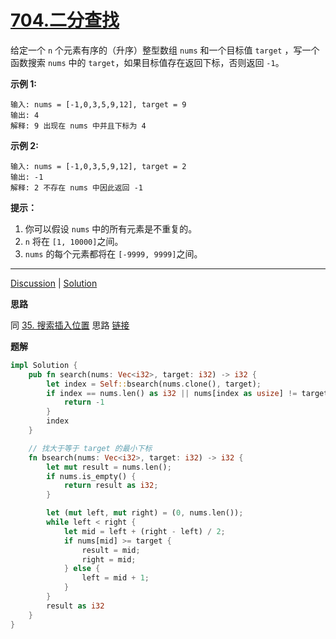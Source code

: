 # [704.二分查找](https://leetcode-cn.com/problems/binary-search/description/)

给定一个 `n` 个元素有序的（升序）整型数组 `nums` 和一个目标值 `target` ，写一个函数搜索 `nums` 中的 `target`，如果目标值存在返回下标，否则返回 `-1`。


**示例 1:**

```
输入: nums = [-1,0,3,5,9,12], target = 9
输出: 4
解释: 9 出现在 nums 中并且下标为 4
```

**示例 2:**

```
输入: nums = [-1,0,3,5,9,12], target = 2
输出: -1
解释: 2 不存在 nums 中因此返回 -1
```

 

**提示：**

1. 你可以假设 `nums` 中的所有元素是不重复的。
2. `n` 将在 `[1, 10000]`之间。
3. `nums` 的每个元素都将在 `[-9999, 9999]`之间。

------

[Discussion](https://leetcode-cn.com/problems/binary-search/comments/) | [Solution](https://leetcode-cn.com/problems/binary-search/solution/)

**思路**

同 [35. 搜索插入位置](https://leetcode.cn/problems/search-insert-position/) 思路 [链接](../../0035-search-insert-position)

**题解**

```rust
impl Solution {
    pub fn search(nums: Vec<i32>, target: i32) -> i32 {
        let index = Self::bsearch(nums.clone(), target);
        if index == nums.len() as i32 || nums[index as usize] != target {
            return -1
        }
        index
    }

    // 找大于等于 target 的最小下标
    fn bsearch(nums: Vec<i32>, target: i32) -> i32 {
        let mut result = nums.len();
        if nums.is_empty() {
            return result as i32;
        }

        let (mut left, mut right) = (0, nums.len());
        while left < right {
            let mid = left + (right - left) / 2;
            if nums[mid] >= target {
                result = mid;
                right = mid;
            } else {
                left = mid + 1;
            }
        }
        result as i32
    }
}
```

